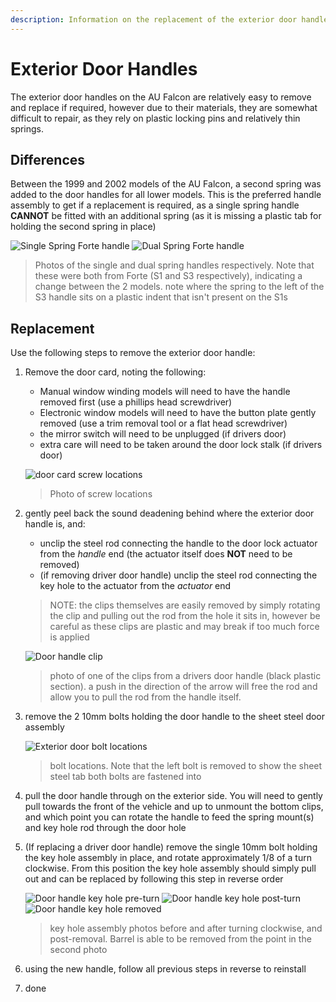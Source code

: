 ```yaml
---
description: Information on the replacement of the exterior door handles for the 1999-2002 Ford Falcon AU (Also relevant to the BA/BF Falcons and SX/SY Territorys)
---
```


# Exterior Door Handles

The exterior door handles on the AU Falcon are relatively easy to remove and replace if required, however due to their materials, they are somewhat difficult to repair, as they rely on plastic locking pins and relatively thin springs.

## Differences
Between the 1999 and 2002 models of the AU Falcon, a second spring was added to the door handles for all lower models. This is the preferred handle assembly to get if a replacement is required, as a single spring handle **CANNOT** be fitted with an additional spring (as it is missing a plastic tab for holding the second spring in place)

![Single Spring Forte handle](./single-spring-handle.jpg)
![Dual Spring Forte handle](./dual-spring-handle.jpg)

> Photos of the single and dual spring handles respectively. Note that these were both from Forte (S1 and S3 respectively), indicating a change between the 2 models. note where the spring to the left of the S3 handle sits on a plastic indent that isn't present on the S1s

## Replacement

Use the following steps to remove the exterior door handle:

1. Remove the door card, noting the following:
    - Manual window winding models will need to have the handle removed first (use a phillips head screwdriver)
    - Electronic window models will need to have the button plate gently removed (use a trim removal tool or a flat head screwdriver)
    - the mirror switch will need to be unplugged (if drivers door)
    - extra care will need to be taken around the door lock stalk (if drivers door)

    ![door card screw locations](../../Common/door-card-screws.jpg)

    > Photo of screw locations

1. gently peel back the sound deadening behind where the exterior door handle is, and:
    - unclip the steel rod connecting the handle to the door lock actuator from the *handle* end (the actuator itself does **NOT** need to be removed)
    - (if removing driver door handle) unclip the steel rod connecting the key hole to the actuator from the *actuator* end

    > NOTE: the clips themselves are easily removed by simply rotating the clip and pulling out the rod from the hole it sits in, however be careful as these clips are plastic and may break if too much force is applied

    ![Door handle clip](./door-clip-example.jpg)

    > photo of one of the clips from a drivers door handle (black plastic section). a push in the direction of the arrow will free the rod and allow you to pull the rod from the handle itself.

1. remove the 2 10mm bolts holding the door handle to the sheet steel door assembly

    ![Exterior door bolt locations](./handle-door-bolts.jpg)

    > bolt locations. Note that the left bolt is removed to show the sheet steel tab both bolts are fastened into

1. pull the door handle through on the exterior side. You will need to gently pull towards the front of the vehicle and up to unmount the bottom clips, and which point you can rotate the handle to feed the spring mount(s) and key hole rod through the door hole

1. (If replacing a driver door handle) remove the single 10mm bolt holding the key hole assembly in place, and rotate approximately 1/8 of a turn clockwise. From this position the key hole assembly should simply pull out and can be replaced by following this step in reverse order

    ![Door handle key hole pre-turn](./driver-handle-ignition-bolt.jpg)
    ![Door handle key hole post-turn](./driver-handle-ignition-bolt-rotated.jpg)
    ![Door handle key hole removed](./driver-handle-ignition-bolt-removed.jpg)

    > key hole assembly photos before and after turning clockwise, and post-removal. Barrel is able to be removed from the point in the second photo

1. using the new handle, follow all previous steps in reverse to reinstall
1. done